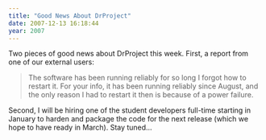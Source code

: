 ```yaml
---
title: "Good News About DrProject"
date: 2007-12-13 16:18:44
year: 2007
---
```

Two pieces of good news about DrProject this week. First, a report from one of our external users:
<blockquote>The software has been running reliably for so long I forgot how to restart it. For your info, it has been running reliably since August, and the only reason I had to restart it then is because of a power failure.</blockquote>
Second, I will be hiring one of the student developers full-time starting in January to harden and package the code for the next release (which we hope to have ready in March).  Stay tuned…
